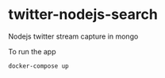 # twitter-nodejs-search

Nodejs twitter stream capture in mongo

To run the app

``docker-compose up``